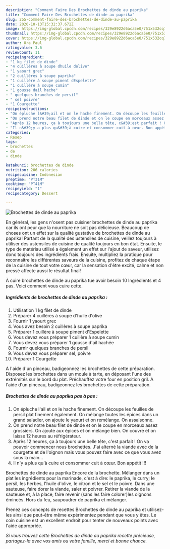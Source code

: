 ```yaml
---
description: "Comment Faire Des Brochettes de dinde au paprika"
title: "Comment Faire Des Brochettes de dinde au paprika"
slug: 255-comment-faire-des-brochettes-de-dinde-au-paprika
date: 2020-10-13T15:32:37.672Z
image: https://img-global.cpcdn.com/recipes/329e8922d6aca5e0/751x532cq70/brochettes-de-dinde-au-paprika-photo-principale-de-la-recette.jpg
thumbnail: https://img-global.cpcdn.com/recipes/329e8922d6aca5e0/751x532cq70/brochettes-de-dinde-au-paprika-photo-principale-de-la-recette.jpg
cover: https://img-global.cpcdn.com/recipes/329e8922d6aca5e0/751x532cq70/brochettes-de-dinde-au-paprika-photo-principale-de-la-recette.jpg
author: Ora Paul
ratingvalue: 3.6
reviewcount: 11
recipeingredient:
- "1 kg filet de dinde"
- "4 cuillères à soupe dhuile dolive"
- "1 yaourt grec"
- "2 cuillères à soupe paprika"
- "1 cuillère à soupe piment dEspelette"
- "1 cuillère à soupe cumin"
- "1 gousse dail hache"
- " quelques branches de persil"
- " sel poivre"
- "1 Courgette"
recipeinstructions:
- "On épluche l&#39;ail et on le hache finement. On découpe les feuilles de persil plat finement également. On mélange toutes les épices dans un grand saladier, on ajoute le yaourt et on remélange. On assaisonne."
- "On prend notre beau filet de dinde et on le coupe en morceaux assez grossiers. On ajoute aux épices et on mélange bien. On couvre et on laisse 12 heures au réfrigérateur."
- "Après 12 heures, ça à toujours une belle tête, c&#39;est parfait ! On va pouvoir commencer nous brochettes. J&#39;ai alterné la viande avec de la courgette et de l&#39;oignon mais vous pouvez faire avec ce que vous avez sous la main..."
- "Il n&#39;y a plus qu&#39;à cuire et consommer cuit à cœur. Bon appétit !!!"
categories:
- Resep
tags:
- brochettes
- de
- dinde

katakunci: brochettes de dinde 
nutrition: 206 calories
recipecuisine: Indonesian
preptime: "PT31M"
cooktime: "PT41M"
recipeyield: "1"
recipecategory: Dessert

---
```



![Brochettes de dinde au paprika](https://img-global.cpcdn.com/recipes/329e8922d6aca5e0/751x532cq70/brochettes-de-dinde-au-paprika-photo-principale-de-la-recette.jpg)

En général, les gens n'osent pas cuisiner brochettes de dinde au paprika car ils ont peur que la nourriture ne soit pas délicieuse. Beaucoup de choses ont un effet sur la qualité gustative de brochettes de dinde au paprika! Partant de la qualité des ustensiles de cuisine, veillez toujours à utiliser des ustensiles de cuisine de qualité toujours en bon état. Ensuite, le type de matériau utilisé a également un effet sur l'ajout de saveur, utilisez donc toujours des ingrédients frais. Ensuite, multipliez la pratique pour reconnaître les différentes saveurs de la cuisine, profitez de chaque étape de la cuisine de tout votre cœur, car la sensation d'être excité, calme et non pressé affecte aussi le résultat final!

<!--inarticleads1-->

À cuire brochettes de dinde au paprika tue avoir besoin 10 Ingrédients et 4 pas. Voici comment vous cuire cette.

##### Ingrédients de brochettes de dinde au paprika :

1. Utilisation 1 kg filet de dinde
1. Préparer 4 cuillères à soupe d&#39;huile d&#39;olive
1. Fournir 1 yaourt grec
1. Vous avez besoin 2 cuillères à soupe paprika
1. Préparer 1 cuillère à soupe piment d&#39;Espelette
1. Vous devez vous préparer 1 cuillère à soupe cumin
1. Vous devez vous préparer 1 gousse d&#39;ail hachée
1. Fournir  quelques branches de persil
1. Vous devez vous préparer  sel, poivre
1. Préparer 1 Courgette


A l&#39;aide d&#39;un pinceau, badigeonnez les brochettes de cette préparation. Disposez les brochettes dans un moule à tarte, en déposant l&#39;une des extrémités sur le bord du plat. Préchauffez votre four en position gril. A l&#39;aide d&#39;un pinceau, badigeonnez les brochettes de cette préparation. 

<!--inarticleads2-->

##### Brochettes de dinde au paprika pas à pas :

1. On épluche l&#39;ail et on le hache finement. On découpe les feuilles de persil plat finement également. On mélange toutes les épices dans un grand saladier, on ajoute le yaourt et on remélange. On assaisonne.
1. On prend notre beau filet de dinde et on le coupe en morceaux assez grossiers. On ajoute aux épices et on mélange bien. On couvre et on laisse 12 heures au réfrigérateur.
1. Après 12 heures, ça à toujours une belle tête, c&#39;est parfait ! On va pouvoir commencer nous brochettes. J&#39;ai alterné la viande avec de la courgette et de l&#39;oignon mais vous pouvez faire avec ce que vous avez sous la main...
1. Il n&#39;y a plus qu&#39;à cuire et consommer cuit à cœur. Bon appétit !!!


Brochettes de dinde au paprika Encore de la brochette. Mélanger dans un plat les ingrédients pour la marinade, c&#39;est à dire: le paprika, le curry; le persil, les herbes, l&#39;huile d&#39;olive, le citron et le sel et le poivre. Dans une sauteuse, faire dorer la viande, saler et poivrer. Retirer la viande de la sauteuse et, à la place, faire revenir (sans les faire colorer)les oignons émincés. Hors du feu, saupoudrer de paprika et mélanger. 

<!--inarticleads1-->

<p>
Prenez ces concepts de recettes Brochettes de dinde au paprika et utilisez-les ainsi que peut-être même expérimentez pendant que vous y êtes. Le coin cuisine est un excellent endroit pour tenter de nouveaux points avec l'aide appropriée.
</p>

<p>
<i>Si vous trouvez cette Brochettes de dinde au paprika recette précieuse, partagez-la avec vos amis ou votre famille, merci et bonne chance.</i>
</p>
